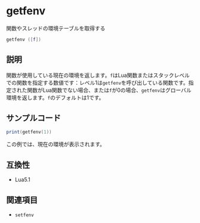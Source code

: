 # getfenv

関数やスレッドの環境テーブルを取得する

```lua
getfenv ([f])
```

## 説明

関数が使用している現在の環境を返します。`f`はLua関数またはスタックレベルでの関数を指定する数値です：レベル1は`getfenv`を呼び出している関数です。指定された関数がLua関数でない場合、または`f`が0の場合、`getfenv`はグローバル環境を返します。`f`のデフォルトは1です。

## サンプルコード

```lua
print(getfenv(1))
```

この例では、現在の環境が表示されます。

## 互換性

- Lua5.1

## 関連項目

- `setfenv`